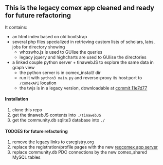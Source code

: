 ## This is the legacy comex app cleaned and ready for future refactoring

It contains:  
  - an html index based on old bootstrap
  - several php files specialized in retrieving custom lists of scholars, labs, jobs for directory showing
    - whoswho.js is used to GUIise the queries
    - legacy jquery and highcharts are used to GUIise the directories
  - a linked couple python server + tinawebJS to explore the same data in graph view
    - the python server is in comex_install/ dir
    - run it with `python3 main.py` and reverse-proxy its host:port to `/comexAPI` location
    - the twjs is in a legacy version, downloadable at [commit 11e7d77](https://github.com/moma/tinawebJS/tree/11e7d77b71ae096b7fad2cfbd716c3c724966ad2)

#### Installation
  1. clone this repo
  2. get the tinawebJS contents into `./tinawebJS`
  3. get the community.db sqlite3 database into `./`

#### TODOES for future refactoring
  1. remove the legacy links to csregistry.org
  2. replace the registration/profile pages with the new [regcomex app server](https://github.com/moma/regcomex)
  3. replace community.db PDO connections by the new comex_shared MySQL tables
